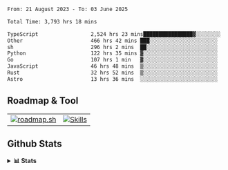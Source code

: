 <!--START_SECTION:waka-->

```txt
From: 21 August 2023 - To: 03 June 2025

Total Time: 3,793 hrs 18 mins

TypeScript                 2,524 hrs 23 mins████████████████▓░░░░░░░░   66.55 %
Other                      466 hrs 42 mins ███░░░░░░░░░░░░░░░░░░░░░░   12.30 %
sh                         296 hrs 2 mins  ██░░░░░░░░░░░░░░░░░░░░░░░   07.80 %
Python                     122 hrs 35 mins ▓░░░░░░░░░░░░░░░░░░░░░░░░   03.23 %
Go                         107 hrs 1 min   ▓░░░░░░░░░░░░░░░░░░░░░░░░   02.82 %
JavaScript                 46 hrs 48 mins  ▒░░░░░░░░░░░░░░░░░░░░░░░░   01.23 %
Rust                       32 hrs 52 mins  ▒░░░░░░░░░░░░░░░░░░░░░░░░   00.87 %
Astro                      13 hrs 36 mins  ░░░░░░░░░░░░░░░░░░░░░░░░░   00.36 %
```

<!--END_SECTION:waka-->

## Roadmap & Tool
<table align="center">
  <tr>
    <td>
      <a href="https://roadmap.sh">
        <img src="https://roadmap.sh/card/tall/6505f3e78dfc79db2fff8e3e?variant=dark" alt="roadmap.sh" />
      </a>
    </td>
    <td>
      <a href="https://github.com/chaninlaw">
        <img src="https://skillicons.dev/icons?i=js,typescript,nodejs,nestjs,react,next,astro,html,css,tailwind,postgres,prisma,docker,git,rust,go&perline=7&theme=dark" alt="Skills" />
      </a>
    </td>
  </tr>
</table>

## Github Stats
<details close>
  <summary><b>📊 Stats</b></summary>
  <div align="center">
    
<picture>
  <source
    srcset="https://github-readme-stats.vercel.app/api?username=chaninlaw&show_icons=true&theme=dark"
    media="(prefers-color-scheme: dark)"
  />
  <source
    srcset="https://github-readme-stats.vercel.app/api?username=chaninlaw&show_icons=true"
    media="(prefers-color-scheme: light), (prefers-color-scheme: no-preference)"
  />
  <img src="https://github-readme-stats.vercel.app/api?username=chaninlaw&show_icons=true" />
</picture>
    
<picture>
  <source
    srcset="https://github-readme-stats.vercel.app/api/top-langs/?username=chaninlaw&layout=donut&theme=dark"
    media="(prefers-color-scheme: dark)"
  />
  <source
    srcset="https://github-readme-stats.vercel.app/api/top-langs/?username=chaninlaw&layout=donut"
    media="(prefers-color-scheme: light), (prefers-color-scheme: no-preference)"
  />
  <img src="https://github-readme-stats.vercel.app/api/top-langs/?username=chaninlaw&layout=donut" />
</picture>
    
  </div>
  
</details>


